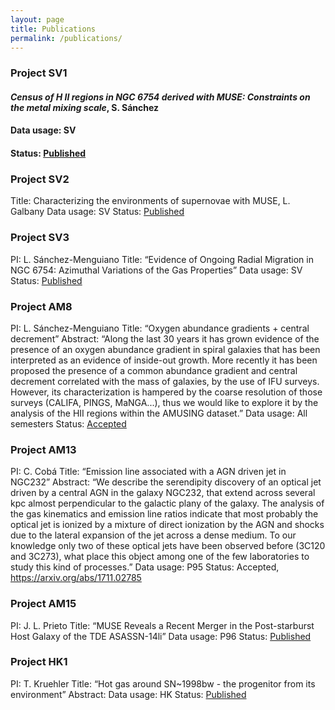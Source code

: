 ```yaml
---
layout: page
title: Publications
permalink: /publications/
---
```


### Project SV1
#### _Census of H II regions in NGC 6754 derived with MUSE: Constraints on the metal mixing scale_, S. Sánchez
#### Data usage: SV
#### Status: [Published](http://adsabs.harvard.edu/abs/2015A%26A...573A.105S)


### Project SV2
Title: Characterizing the environments of supernovae with MUSE, L. Galbany
Data usage: SV
Status: [Published](http://adsabs.harvard.edu/abs/2016MNRAS.455.4087G)

### Project SV3
PI: L. Sánchez-Menguiano
Title: “Evidence of Ongoing Radial Migration in NGC 6754: Azimuthal Variations of the Gas Properties”
Data usage: SV
Status: [Published](http://adsabs.harvard.edu/abs/2016ApJ...830L..40S)


### Project AM8
PI: L. Sánchez-Menguiano
Title: “Oxygen abundance gradients + central decrement”
Abstract: “Along the last 30 years it has grown evidence of the presence of an oxygen abundance gradient in spiral galaxies that has been interpreted as an evidence of inside-out growth. More recently it has been proposed the presence of a common abundance gradient and central decrement correlated with the mass of galaxies, by the use of IFU surveys. However, its characterization is hampered by the coarse resolution of those surveys (CALIFA, PINGS, MaNGA...), thus we would like to explore it by the analysis of the HII regions within the AMUSING dataset.”
Data usage: All semesters
Status: [Accepted](https://arxiv.org/abs/1710.01188)

### Project AM13
PI: C. Cobá
Title: “Emission line associated with a AGN driven jet in NGC232”
Abstract: “We describe the serendipity discovery of an optical jet driven by a central AGN in the galaxy NGC232, that extend across several kpc almost perpendicular to the galactic plany of the galaxy. The analysis of the gas kinematics and emission line ratios indicate that most probably the optical jet is ionized by a mixture of direct ionization by the AGN and shocks due to the lateral expansion of the jet across a dense medium. To our knowledge only two of these optical jets have been observed before (3C120 and 3C273), what place this object among one of the few laboratories to study this kind of processes.”
Data usage: P95
Status: Accepted, https://arxiv.org/abs/1711.02785

### Project AM15
PI: J. L. Prieto
Title: “MUSE Reveals a Recent Merger in the Post-starburst Host Galaxy of the TDE ASASSN-14li”
Data usage: P96
Status: [Published](http://adsabs.harvard.edu/abs/2016ApJ...830L..32P)

### Project HK1
PI: T. Kruehler
Title: “Hot gas around SN~1998bw - the progenitor from its environment”
Abstract: 
Data usage: HK
Status: [Published](http://adsabs.harvard.edu/abs/2017arXiv170205430K)

